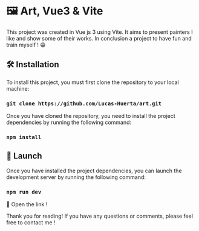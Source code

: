 # 🖼️ Art, Vue3 & Vite

This project was created in Vue js 3 using Vite. It aims to present painters I like and show some of their works. In conclusion a project to have fun and train myself ! 😁

## 🛠️ Installation

To install this project, you must first clone the repository to your local machine:

### `git clone https://github.com/Lucas-Huerta/art.git`

Once you have cloned the repository, you need to install the project dependencies by running the following command:

### `npm install`

## 🚀 Launch

Once you have installed the project dependencies, you can launch the development server by running the following command:

### `npm run dev`

🚀 Open the link ! 

Thank you for reading! If you have any questions or comments, please feel free to contact me !